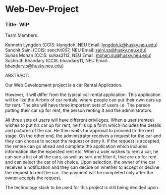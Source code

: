 # Web-Dev-Project
### Title: WIP

Team Members:

Kenneth Lyngdoh (CCIS: klyngdoh, NEU Email: lyngdoh.k@husky.neu.edu)  
Sanchit Saini (CCIS: sanchit007, NEU Email: saini.sa@husky.neu.edu)  
Suhas Mohan (CCIS: suhas2112, NEU Email: mohan.su@husky.neu.edu)  
Sushruth Bhandary (CCIS: bhandary11, NEU Email: bhandary.s@husky.neu.edu)  

ABSTRACT:

Our Web Development project is a car Rental Application. 

However, it will differ from the typical car rental application. This application will be like the Airbnb of car rentals, where people can put their own cars up for rent. The site will have three important sets of users i.e. The person putting their car up for rent, the person renting it and the administrators. 

All three sets of users will have different privileges. When a user (rentee) wishes to put his car up for rent, he fills up a form which includes the details and pictures of the car. He then waits for approval to proceed to the next stage. On the other end, the administrator receives a request for the car and they can choose to accept the request or deny it. If the request is accepted, the rentee can go ahead and complete the application which includes information like the expected rent etc. When a user wishes to rent a car, he can see a list of all the cars, as well as sort and filter it, that are up for rent and can select the car of his choice. Upon selection, the owner of the car receives a notification and they can decide on whether to accept or decline the request to rent the car. The payment will be completed only after the owner accepts the request. 

The technology stack to be used for this project is still being decided upon.
